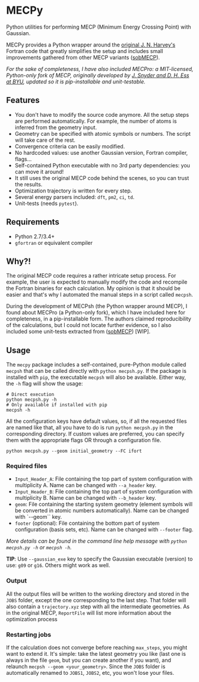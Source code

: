 # MECPy

Python utilities for performing MECP (Minimum Energy Crossing Point) with Gaussian.

MECPy provides a Python wrapper around the [original J. N. Harvey's](https://link.springer.com/article/10.1007/s002140050309) Fortran code that greatly simplifies the setup and includes small improvements gathered from other MECP variants ([sobMECP](http://sobereva.com/286)).

_For the sake of completeness, I have also included MECPro: a MIT-licensed, Python-only fork of MECP, originally developed by [J. Snyder and D. H. Ess at BYU](http://jur.byu.edu/?p=22227), updated so it is pip-installable and unit-testable._

## Features

- You don't have to modify the source code anymore. All the setup steps are performed automatically. For example, the number of atoms is inferred from the geometry input.
- Geometry can be specified with atomic symbols or numbers. The script will take care of the rest.
- Convergence criteria can be easily modified.
- No hardcoded values: use another Gaussian version, Fortran compiler, flags...
- Self-contained Python executable with no 3rd party dependencies: you can move it around!
- It still uses the original MECP code behind the scenes, so you can trust the results.
- Optimization trajectory is written for every step.
- Several energy parsers included: `dft`, `pm2`, `ci`, `td`.
- Unit-tests (needs `pytest`).

## Requirements

- Python 2.7/3.4+
- `gfortran` or equivalent compiler

## Why?!

The original MECP code requires a rather intricate setup process. For example, the user is expected to manually modify the code and recompile the Fortran binaries for each calculation. My opinion is that it should be easier and that's why I automated the manual steps in a script called `mecpsh`.

During the development of MECPsh (the Python wrapper around MECP), I found about MECPro (a Python-only fork), which I have included here for completeness, in a pip-installable form. The authors claimed reproducibility of the calculations, but I could not locate further evidence, so I also included some unit-tests extracted from ([sobMECP](http://sobereva.com/286)) [WIP].

## Usage

The `mecpy` package includes a self-contained, pure-Python module called `mecpsh` that can be called directly with `python mecpsh.py`. If the package is installed with `pip`, the executable `mecpsh` will also be available. Either way, the `-h` flag will show the usage:

```
# Direct execution
python mecpsh.py -h
# Only available if installed with pip
mecpsh -h
```

All the configuration keys have default values, so, if all the requested files are named like that, all you have to do is run `python mecpsh.py` in the corresponding directory. If custom values are preferred, you can specify them with the appropriate flags OR through a configuration file.

```
python mecpsh.py --geom initial_geometry --FC ifort
```


### Required files

- `Input_Header_A`: File containing the top part of system configuration with multiplicity A. Name can be changed with `--a_header` key.
- `Input_Header_B`: File containing the top part of system configuration with multiplicity B. Name can be changed with `--b_header` key.
- `geom`: File containing the starting system geometry (element symbols will be converted in atomic numbers automatically). Name can be changed with `--geom`` key.
- `footer` (optional): File containing the bottom part of system configuration (basis sets, etc). Name can be changed with `--footer` flag.

_More details can be found in the command line help message with `python mecpsh.py -h` or `mecpsh -h`._

__TIP__: Use `--gaussian_exe` key to specify the Gaussian executable (version) to use: `g09` or `g16`. Others might work as well.

### Output

All the output files will be written to the working directory and stored in the `JOBS` folder, except the one corresponding to the last step. That folder will also contain a `trajectory.xyz` step with all the intermediate geometries. As in the original MECP, `ReportFile` will list more information about the optimization process


### Restarting jobs

If the calculation does not converge before reaching `max_steps`, you might want to extend it. It's simple: take the latest geometry you like (last one is always in the file `geom`, but you can create another if you want), and relaunch `mecpsh --geom <your_geometry>`. Since the `JOBS` folder is automatically renamed to `JOBS1`, `JOBS2`, etc, you won't lose your files.